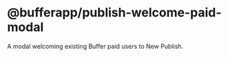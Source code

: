 # @bufferapp/publish-welcome-paid-modal

A modal welcoming existing Buffer paid users to New Publish.
